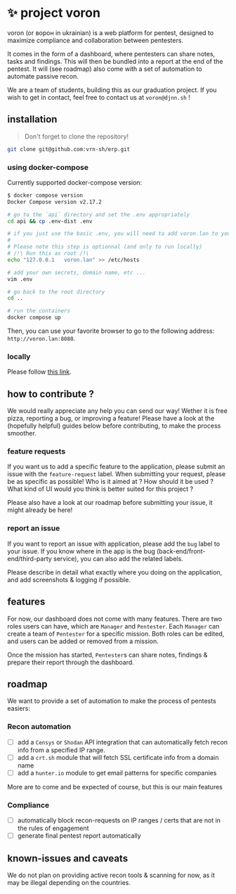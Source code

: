 # ✨ project voron

voron (or ворон in ukrainian) is a web platform for pentest, designed to maximize compliance and collaboration between pentesters.

It comes in the form of a dashboard, where pentesters can share notes, tasks and findings. This will then be bundled into a report
at the end of the pentest. It will (see roadmap) also come with a set of automation to automate passive recon.

We are a team of students, building this as our graduation project. If you wish to get in contact, feel free to contact us at
`voron@djnn.sh` !


## installation

> Don't forget to clone the repository!
```bash
git clone git@github.com:vrn-sh/erp.git
```

### using docker-compose

Currently supported docker-compose version:
```bash
$ docker compose version
Docker Compose version v2.17.2
```

```bash
# go to the `api` directory and set the .env appropriately
cd api && cp .env-dist .env

# if you just use the basic .env, you will need to add voron.lan to your hosts file
#
# Please note this step is optionnal (and only to run locally)
# /!\ Run this as root /!\
echo "127.0.0.1   voron.lan" >> /etc/hosts

# add your own secrets, domain name, etc ...
vim .env

# go back to the root directory
cd ..

# run the containers
docker compose up
```

Then, you can use your favorite browser to go to the following address: `http://voron.lan:8080`.

### locally

Please follow [this link](./toolbox/docs/CONTRIBUTE.md).

## how to contribute ?

We would really appreciate any help you can send our way! Wether it is free pizza, reporting a bug, or improving a feature!
Please have a look at the (hopefully helpful) guides below before contributing, to make the process smoother.

### feature requests

If you want us to add a specific feature to the application, please submit an issue with the `feature-request` label.
When submitting your request, please be as specific as possible! Who is it aimed at ? How should it be used ? What kind of
UI would you think is better suited for this project ?

Please also have a look at our roadmap before submitting your issue, it might already be here!

### report an issue

If you want to report an issue with application, please add the `bug` label to your issue. If you know where in the app
is the bug (back-end/front-end/third-party service), you can also add the related labels.

Please describe in detail what exactly where you doing on the application, and add screenshots & logging if possible.

## features

For now, our dashboard does not come with many features. There are two roles users can have, which are `Manager` and `Pentester`.
Each `Manager` can create a team of `Pentester` for a specific mission. Both roles can be edited, and users can be added or removed
from a mission.

Once the mission has started, `Pentester`s can share notes, findings & prepare their report through the dashboard.

## roadmap

We want to provide a set of automation to make the process of pentests easiers:

### Recon automation
- [ ] add a `Censys` or `Shodan` API integration that can automatically fetch recon info from a specified IP range.
- [ ] add a `crt.sh` module that will fetch SSL certificate info from a domain name
- [ ] add a `hunter.io` module to get email patterns for specific companies

More are to come and be expected of course, but this is our main features

### Compliance
- [ ] automatically block recon-requests on IP ranges / certs that are not in the rules of engagement
- [ ] generate final pentest report automatically

## known-issues and caveats

We do not plan on providing active recon tools & scanning for now, as it may be illegal depending on the countries.
